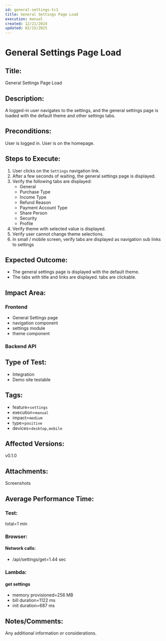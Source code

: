 ```yaml
---
id: general-settings-tc1
title: General Settings Page Load
execution: manual
created: 12/21/2024
updated: 02/15/2025
---
```


# General Settings Page Load

## Title:

General Settings Page Load

## Description:

A logged-in user navigates to the settings, and the general settings page is loaded with the default theme and other settings tabs.

## Preconditions:

User is logged in. User is on the homepage.

## Steps to Execute:

1. User clicks on the `Settings` navigation link.
2. After a few seconds of waiting, the general settings page is displayed.
3. Verify the following tabs are displayed:
   - General
   - Purchase Type
   - Income Type
   - Refund Reason
   - Payment Account Type
   - Share Person
   - Security
   - Profile
4. Verify theme with selected value is displayed.
5. Verify user cannot change theme selections.
6. In small / mobile screen, verify tabs are displayed as navigation sub links to settings

## Expected Outcome:

- The general settings page is displayed with the default theme.
- The tabs with title and links are displayed. tabs are clickable.

## Impact Area:

### Frontend

- General Settings page
- navigation component
- settings module
- theme component

### Backend API

## Type of Test:

- Integration
- Demo site testable

## Tags:

- feature=`settings`
- execution=`manual`
- impact=`medium`
- type=`positive`
- devices=`desktop,mobile`

## Affected Versions:

v0.1.0

## Attachments:

Screenshots

## Average Performance Time:

### Test:

total=1 min

### Browser:

#### Network calls:

- /api/settings/get=1.44 sec

### Lambda:

#### get settings

- memory provisioned=256 MB
- bill duration=1122 ms
- init duration=687 ms

## Notes/Comments:

Any additional information or considerations.
